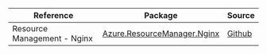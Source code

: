 | Reference | Package | Source |
|---|---|---|
|Resource Management - Nginx|[Azure.ResourceManager.Nginx](https://www.nuget.org/packages/Azure.ResourceManager.Nginx)|[Github](https://github.com/Azure/azure-sdk-for-net/blob/main/sdk/nginx/Azure.ResourceManager.Nginx)|
